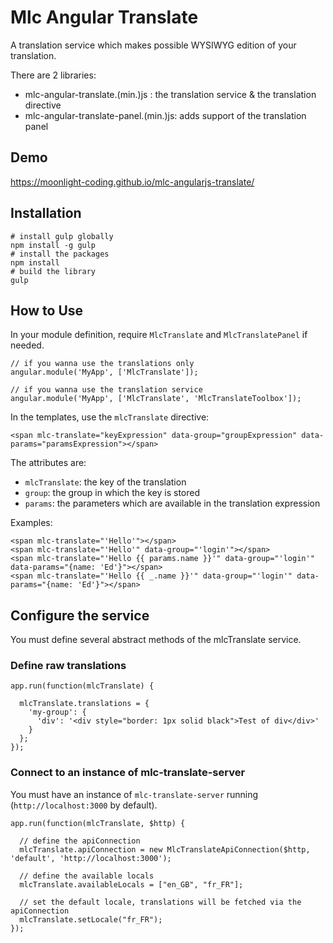 # Mlc Angular Translate

A translation service which makes possible WYSIWYG edition of your translation.

There are 2 libraries:

- mlc-angular-translate.(min.)js : the translation service & the translation directive
- mlc-angular-translate-panel.(min.)js: adds support of the translation panel

## Demo

https://moonlight-coding.github.io/mlc-angularjs-translate/

## Installation

```
# install gulp globally
npm install -g gulp
# install the packages
npm install 
# build the library
gulp 
```

## How to Use

In your module definition, require `MlcTranslate` and `MlcTranslatePanel` if needed.

```
// if you wanna use the translations only
angular.module('MyApp', ['MlcTranslate']);

// if you wanna use the translation service
angular.module('MyApp', ['MlcTranslate', 'MlcTranslateToolbox']);
```

In the templates, use the `mlcTranslate` directive:

```
<span mlc-translate="keyExpression" data-group="groupExpression" data-params="paramsExpression"></span>
```

The attributes are:

- `mlcTranslate`: the key of the translation
- `group`: the group in which the key is stored
- `params`: the parameters which are available in the translation expression

Examples:

```
<span mlc-translate="'Hello'"></span>
<span mlc-translate="'Hello'" data-group="'login'"></span>
<span mlc-translate="'Hello {{ params.name }}'" data-group="'login'" data-params="{name: 'Ed'}"></span>
<span mlc-translate="'Hello {{ _.name }}'" data-group="'login'" data-params="{name: 'Ed'}"></span>
```

## Configure the service

You must define several abstract methods of the mlcTranslate service.

### Define raw translations

```
app.run(function(mlcTranslate) {
  
  mlcTranslate.translations = {
    'my-group': {
      'div': '<div style="border: 1px solid black">Test of div</div>'
    }
  };
});
```

### Connect to an instance of mlc-translate-server

You must have an instance of `mlc-translate-server` running (`http://localhost:3000` by default).

```
app.run(function(mlcTranslate, $http) {
  
  // define the apiConnection
  mlcTranslate.apiConnection = new MlcTranslateApiConnection($http, 'default', 'http://localhost:3000');
  
  // define the available locals
  mlcTranslate.availableLocals = ["en_GB", "fr_FR"];
  
  // set the default locale, translations will be fetched via the apiConnection
  mlcTranslate.setLocale("fr_FR");
});
```

